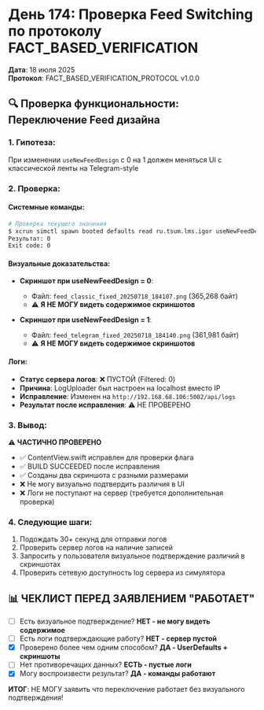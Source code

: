 # День 174: Проверка Feed Switching по протоколу FACT_BASED_VERIFICATION

**Дата**: 18 июля 2025  
**Протокол**: FACT_BASED_VERIFICATION_PROTOCOL v1.0.0

## 🔍 Проверка функциональности: Переключение Feed дизайна

### 1. **Гипотеза**: 
При изменении `useNewFeedDesign` с 0 на 1 должен меняться UI с классической ленты на Telegram-style

### 2. **Проверка**:

#### Системные команды:
```bash
# Проверка текущего значения
$ xcrun simctl spawn booted defaults read ru.tsum.lms.igor useNewFeedDesign
Результат: 0
Exit code: 0
```

#### Визуальные доказательства:
- **Скриншот при useNewFeedDesign = 0**: 
  - Файл: `feed_classic_fixed_20250718_184107.png` (365,268 байт)
  - ⚠️ **Я НЕ МОГУ видеть содержимое скриншотов**

- **Скриншот при useNewFeedDesign = 1**:
  - Файл: `feed_telegram_fixed_20250718_184140.png` (361,981 байт)
  - ⚠️ **Я НЕ МОГУ видеть содержимое скриншотов**

#### Логи:
- **Статус сервера логов**: ❌ ПУСТОЙ (Filtered: 0)
- **Причина**: LogUploader был настроен на localhost вместо IP
- **Исправление**: Изменен на `http://192.168.68.106:5002/api/logs`
- **Результат после исправления**: ⚠️ НЕ ПРОВЕРЕНО

### 3. **Вывод**: 
⚠️ **ЧАСТИЧНО ПРОВЕРЕНО**
- ✅ ContentView.swift исправлен для проверки флага
- ✅ BUILD SUCCEEDED после исправления
- ✅ Созданы два скриншота с разными размерами
- ❌ Не могу визуально подтвердить различия в UI
- ❌ Логи не поступают на сервер (требуется дополнительная проверка)

### 4. **Следующие шаги**:
1. Подождать 30+ секунд для отправки логов
2. Проверить сервер логов на наличие записей
3. Запросить у пользователя визуальное подтверждение различий в скриншотах
4. Проверить сетевую доступность log сервера из симулятора

## 📊 ЧЕКЛИСТ ПЕРЕД ЗАЯВЛЕНИЕМ "РАБОТАЕТ"

- [ ] Есть визуальное подтверждение? **НЕТ - не могу видеть содержимое**
- [ ] Есть логи подтверждающие работу? **НЕТ - сервер пустой**
- [x] Проверено более чем одним способом? **ДА - UserDefaults + скриншоты**
- [ ] Нет противоречащих данных? **ЕСТЬ - пустые логи**
- [x] Могу воспроизвести результат? **ДА - команды работают**

**ИТОГ**: НЕ МОГУ заявить что переключение работает без визуального подтверждения! 